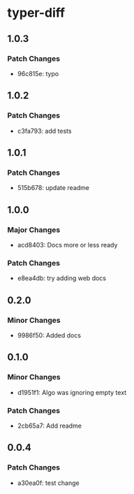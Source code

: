 # typer-diff

## 1.0.3

### Patch Changes

- 96c815e: typo

## 1.0.2

### Patch Changes

- c3fa793: add tests

## 1.0.1

### Patch Changes

- 515b678: update readme

## 1.0.0

### Major Changes

- acd8403: Docs more or less ready

### Patch Changes

- e8ea4db: try adding web docs

## 0.2.0

### Minor Changes

- 9986f50: Added docs

## 0.1.0

### Minor Changes

- d1951f1: Algo was ignoring empty text

### Patch Changes

- 2cb65a7: Add readme

## 0.0.4

### Patch Changes

- a30ea0f: test change
